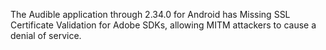 The Audible application through 2.34.0 for Android has Missing SSL Certificate Validation for Adobe SDKs, allowing MITM attackers to cause a denial of service.